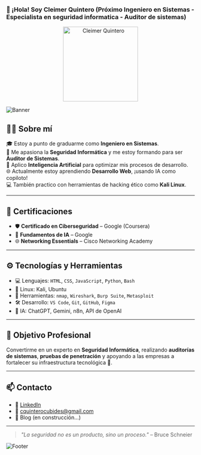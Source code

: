 ### 👋 ¡Hola! Soy Cleimer Quintero (Próximo Ingeniero en Sistemas - Especialista en seguridad informatica - Auditor de sistemas)
<div align="center">
  <img src="assets/tu-foto.jpg" alt="Cleimer Quintero" width="200">
</div>

![Banner](https://capsule-render.vercel.app/api?type=cylinder&color=0:667eea,100:764ba2&height=200&section=header&text=SECURITY%20ENGINEER&fontSize=35&fontColor=ffffff&animation=blinking)

## 👨‍💻 Sobre mí

🎓 Estoy a punto de graduarme como **Ingeniero en Sistemas**.  
🔐 Me apasiona la **Seguridad Informática** y me estoy formando para ser **Auditor de Sistemas**.  
🧠 Aplico **Inteligencia Artificial** para optimizar mis procesos de desarrollo.  
🌐 Actualmente estoy aprendiendo **Desarrollo Web**, ¡usando IA como copiloto!  
💻 También practico con herramientas de hacking ético como **Kali Linux**.

---

## 📜 Certificaciones

- 🛡️ **Certificado en Ciberseguridad** – Google (Coursera)  
- 🤖 **Fundamentos de IA** – Google  
- 🌐 **Networking Essentials** – Cisco Networking Academy  

---

## ⚙️ Tecnologías y Herramientas

- 💻 Lenguajes: `HTML`, `CSS`, `JavaScript`, `Python`, `Bash`
- 🐧 Linux: Kali, Ubuntu
- 🔧 Herramientas: `nmap`, `Wireshark`, `Burp Suite`, `Metasploit`
- 🛠️ Desarrollo: `VS Code`, `Git`, `GitHub`, `Figma`
- 🧠 IA: ChatGPT, Gemini, n8n, API de OpenAI

---

## 🚀 Objetivo Profesional

Convertirme en un experto en **Seguridad Informática**, realizando **auditorías de sistemas**, **pruebas de penetración** y apoyando a las empresas a fortalecer su infraestructura tecnológica 🔐.

---

## 📫 Contacto

- 💼 [LinkedIn](https://www.linkedin.com/in/xXCLEIXx/)  
- 📧 cquinterocubides@gmail.com  
- 🧠 Blog (en construcción...)

---

> *"La seguridad no es un producto, sino un proceso."* – Bruce Schneier

![Footer](https://capsule-render.vercel.app/api?type=waving&color=0:4a00e0,100:8e2de2&height=120&section=footer)


<!--
**Clei02/Clei02** is a ✨ _special_ ✨ repository because its `README.md` (this file) appears on your GitHub profile.

Here are some ideas to get you started:

- 🔭 I’m currently working on ...
- 🌱 I’m currently learning ...
- 👯 I’m looking to collaborate on ...
- 🤔 I’m looking for help with ...
- 💬 Ask me about ...
- 📫 How to reach me: ...
- 😄 Pronouns: ...
- ⚡ Fun fact: ...
-->

